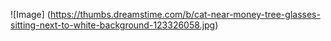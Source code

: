 ![Image] (https://thumbs.dreamstime.com/b/cat-near-money-tree-glasses-sitting-next-to-white-background-123326058.jpg)
